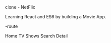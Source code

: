 clone - NetFlix

Learning React and ES6 by building a Movie App.

-route

Home
TV Shows 
Search 
Detail